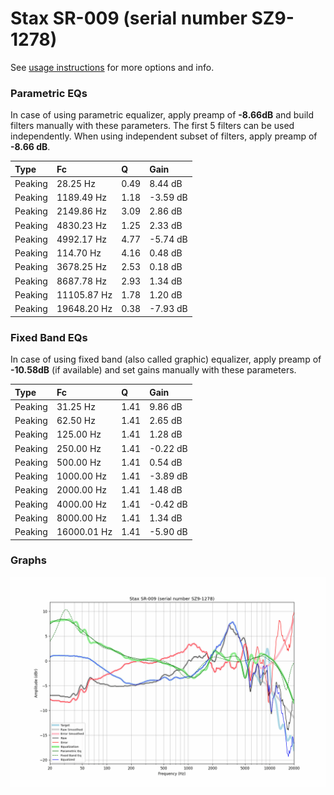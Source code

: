 # Stax SR-009 (serial number SZ9-1278)
See [usage instructions](https://github.com/jaakkopasanen/AutoEq#usage) for more options and info.

### Parametric EQs
In case of using parametric equalizer, apply preamp of **-8.66dB** and build filters manually
with these parameters. The first 5 filters can be used independently.
When using independent subset of filters, apply preamp of **-8.66 dB**.

| Type    | Fc          |    Q | Gain     |
|:--------|:------------|:-----|:---------|
| Peaking | 28.25 Hz    | 0.49 | 8.44 dB  |
| Peaking | 1189.49 Hz  | 1.18 | -3.59 dB |
| Peaking | 2149.86 Hz  | 3.09 | 2.86 dB  |
| Peaking | 4830.23 Hz  | 1.25 | 2.33 dB  |
| Peaking | 4992.17 Hz  | 4.77 | -5.74 dB |
| Peaking | 114.70 Hz   | 4.16 | 0.48 dB  |
| Peaking | 3678.25 Hz  | 2.53 | 0.18 dB  |
| Peaking | 8687.78 Hz  | 2.93 | 1.34 dB  |
| Peaking | 11105.87 Hz | 1.78 | 1.20 dB  |
| Peaking | 19648.20 Hz | 0.38 | -7.93 dB |

### Fixed Band EQs
In case of using fixed band (also called graphic) equalizer, apply preamp of **-10.58dB**
(if available) and set gains manually with these parameters.

| Type    | Fc          |    Q | Gain     |
|:--------|:------------|:-----|:---------|
| Peaking | 31.25 Hz    | 1.41 | 9.86 dB  |
| Peaking | 62.50 Hz    | 1.41 | 2.65 dB  |
| Peaking | 125.00 Hz   | 1.41 | 1.28 dB  |
| Peaking | 250.00 Hz   | 1.41 | -0.22 dB |
| Peaking | 500.00 Hz   | 1.41 | 0.54 dB  |
| Peaking | 1000.00 Hz  | 1.41 | -3.89 dB |
| Peaking | 2000.00 Hz  | 1.41 | 1.48 dB  |
| Peaking | 4000.00 Hz  | 1.41 | -0.42 dB |
| Peaking | 8000.00 Hz  | 1.41 | 1.34 dB  |
| Peaking | 16000.01 Hz | 1.41 | -5.90 dB |

### Graphs
![](./Stax%20SR-009%20(serial%20number%20SZ9-1278).png)